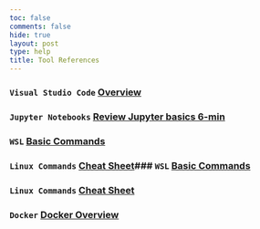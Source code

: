 ```yaml
---
toc: false
comments: false
hide: true
layout: post
type: help
title: Tool References
---
```


### `Visual Studio Code` [Overview](https://code.visualstudio.com/docs/introvideos/basics)

### `Jupyter Notebooks` [Review Jupyter basics 6-min](https://www.youtube.com/watch?v=3jZYC9rGrNg)

### `WSL` [Basic Commands](https://learn.microsoft.com/en-us/windows/wsl/basic-commands)

### `Linux Commands` [Cheat Sheet](https://www.geeksforgeeks.org/linux-commands-cheat-sheet/)### `WSL` [Basic Commands](https://learn.microsoft.com/en-us/windows/wsl/basic-commands)

### `Linux Commands` [Cheat Sheet](https://www.geeksforgeeks.org/linux-commands-cheat-sheet/)

### `Docker` [Docker Overview](https://docs.docker.com/get-started/overview/)
